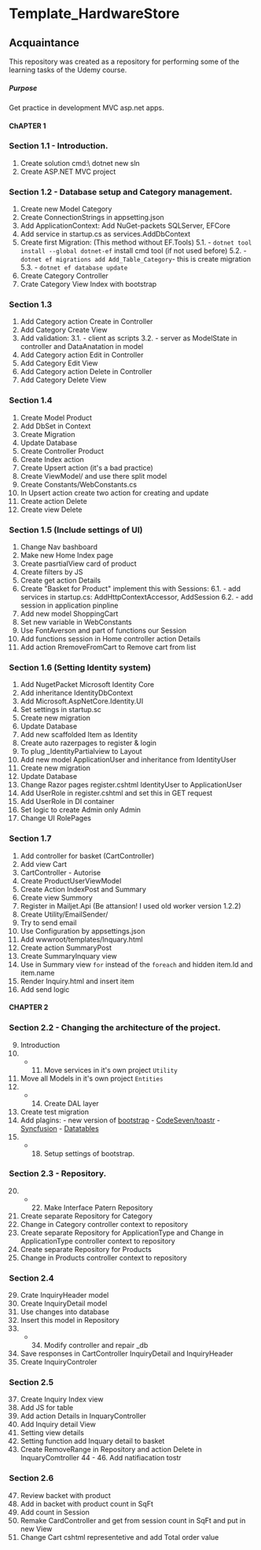 # Template_HardwareStore

## Acquaintance
This repository was created as a repository for performing some of the learning tasks of the Udemy course.

##### Purpose
Get practice in development MVC asp.net apps.

#### ChAPTER 1 

### Section 1.1 - Introduction.
1. Create solution cmd:\ dotnet new sln
2. Create ASP.NET MVC project

### Section 1.2 - Database setup and Category management.

1. Create new Model Category
2. Create ConnectionStrings in appsetting.json
3. Add ApplicationContext: Add NuGet-packets SQLServer, EFCore
4. Add service in startup.cs as services.AddDbContext
5. Create first Migration: (This method without EF.Tools)
5.1. - `dotnet tool install --global dotnet-ef` install cmd tool (if not used before)
5.2. - `dotnet ef migrations add Add_Table_Category`- this is create migration
5.3. - `dotnet ef database update`
6. Create Category Controller
7. Crate Category View Index with bootstrap

### Section 1.3

1. Add Category action Create in Controller
2. Add Category Create View
3. Add validation:
3.1. - client as scripts
3.2. - server as ModelState in controller and DataAnatation in model
4. Add Category action Edit in Controller
5. Add Category Edit View
6. Add Category action Delete in Controller
7. Add Category Delete View
	
### Section 1.4

1. Create Model Product
2. Add DbSet in Context
3. Create Migration
4. Update Database
5. Create Controller Product
6. Create Index action
7. Create Upsert action (it's a bad practice)
8. Create ViewModel/ and use there split model
9. Create Constants/WebConstants.cs
10. In Upsert action create two action for creating and update
11. Create action Delete
12. Create view Delete

### Section 1.5 (Include settings of UI)
		
1. Change Nav bashboard
2. Make new Home Index page
3. Create pasrtialView card of product
4. Create filters by JS
5. Create get action Details   
6. Create "Basket for Product" implement this with Sessions:
6.1. - add services in startup.cs: AddHttpContextAccessor, AddSession
6.2. - add session in application pinpline
7. Add new model ShoppingCart
8. Set new variable in WebConstants
9. Use FontAverson and part of functions our Session
10. Add functions session in Home controller action Details
11. Add action RremoveFromCart to Remove cart from list

### Section 1.6 (Setting Identity system)
		
1. Add NugetPacket Microsoft Identity Core
2. Add inheritance IdentityDbContext
3. Add Microsoft.AspNetCore.Identity.UI   
4. Set settings in startup.sc
5. Create new migration
6. Update Database
7. Add new scaffolded Item as Identity 
8. Create auto razerpages to register & login
9. To plug _IdentityPartialview to Layout
10. Add new model ApplicationUser and inheritance from IdentityUser
11. Create new migration
12. Update Database
13. Change Razor pages register.cshtml IdentityUser to ApplicationUser
14. Add UserRole in register.cshtml and set this in GET request
15. Add UserRole in DI container
16. Set logic to create Admin only Admin
17. Change UI RolePages

### Section 1.7 

1. Add controller for basket (CartController)
2. Add view Cart
3. CartController - Autorise
4. Create ProductUserViewModel
5. Create Action IndexPost and Summary
6. Create view Summory
7. Register in Mailjet.Api (Be attansion! I used old worker version 1.2.2)
8. Create Utility/EmailSender/
9. Try to send email
10. Use Configuration by appsettings.json
11. Add wwwroot/templates/Inquary.html
12. Create action SummaryPost
13. Create SummaryInquary view 
14. Use in Summary view `for` instead of the `foreach` and hidden item.Id and item.name
15.	Render Inquiry.html and insert item
16. Add send logic

#### CHAPTER 2 

### Section 2.2 - Changing the architecture of the project.

9. Introduction
10. - 11. Move services in it's own project `Utility`
12. Move all Models in it's own project `Entities`
13. - 14. Create DAL layer
15. Create test migration 
16. Add plagins: 
				- new version of [bootstrap](https://getbootstrap.com/)
				- [CodeSeven/toastr](https://github.com/CodeSeven/toastr)
				- [Syncfusion](https://ej2.syncfusion.com/aspnetcore/Grid/GridOverview#/material)
				- [Datatables](https://datatables.net/)
17. - 18. Setup settings of bootstrap.

### Section 2.3 - Repository.

20. - 22. Make Interface Patern Repository
23. Create separate Repository for Category
24. Change in Category controller context to repository
25. Create separate Repository for ApplicationType and Change in ApplicationType controller context to repository
26. Create separate Repository for Products
27. Change in Products controller context to repository

### Section 2.4 

29. Crate InquiryHeader model
30. Create InquiryDetail model
31. Use changes into database
32. Insert this model in Repository
33. - 34. Modify controller and repair _db 
35. Save responses in CartController InquiryDetail and InquiryHeader
36. Create InquiryControler 

### Section 2.5

37. Create Inquiry Index view
38. Add JS for table
39. Add action Details in InquaryController
40. Add Inquiry detail View
41. Setting view details
42. Setting function add Inquary detail to basket
43. Create RemoveRange in Repository and action Delete in InquaryComtroller
44 - 46. Add natifiacation tostr

### Section 2.6

47. Review backet with product
48. Add in backet with product count in SqFt
49. Add count in Session
50. Remake CardController and get from session count in SqFt and put in new View
51. Change Cart cshtml representetive and add Total order value